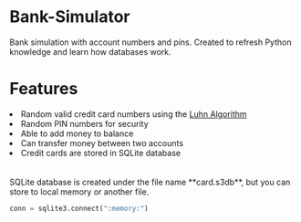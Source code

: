 # Bank-Simulator
Bank simulation with account numbers and pins. Created to refresh Python knowledge and learn how databases work.

<h1> Features </h1>
<li>Random valid credit card numbers using the <a href="https://www.geeksforgeeks.org/luhn-algorithm/">Luhn Algorithm</a></li>
<li>Random PIN numbers for security</li>
<li>Able to add money to balance</li>
<li>Can transfer money between two accounts</li>
<li>Credit cards are stored in SQLite database</li>
<br><br>
SQLite database is created under the file name **card.s3db**, but you can store to local memory or another file.
<br>

```python
conn = sqlite3.connect(":memory:")
```
